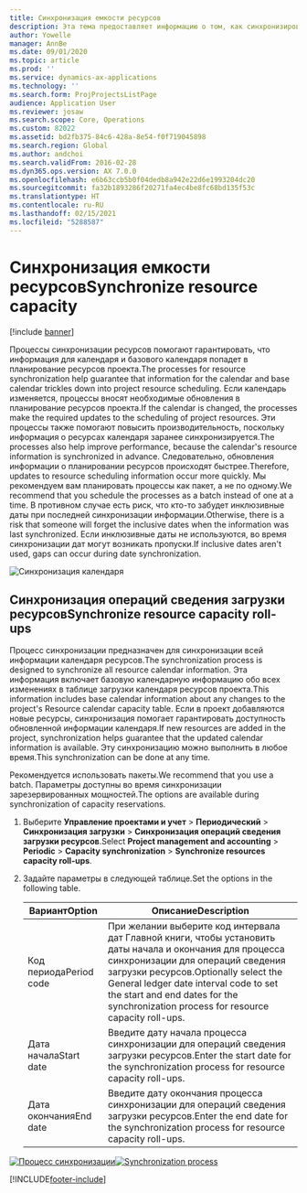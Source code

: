 ```yaml
---
title: Синхронизация емкости ресурсов
description: Эта тема предоставляет информацию о том, как синхронизировать емкость ресурса в календарях и проектах.
author: Yowelle
manager: AnnBe
ms.date: 09/01/2020
ms.topic: article
ms.prod: ''
ms.service: dynamics-ax-applications
ms.technology: ''
ms.search.form: ProjProjectsListPage
audience: Application User
ms.reviewer: josaw
ms.search.scope: Core, Operations
ms.custom: 82022
ms.assetid: bd2fb375-84c6-428a-8e54-f0f719045898
ms.search.region: Global
ms.author: andchoi
ms.search.validFrom: 2016-02-28
ms.dyn365.ops.version: AX 7.0.0
ms.openlocfilehash: e6b63ccb5b0f04dedb8a942e22d6e1993204dc20
ms.sourcegitcommit: fa32b1893286f20271fa4ec4be8fc68bd135f53c
ms.translationtype: HT
ms.contentlocale: ru-RU
ms.lasthandoff: 02/15/2021
ms.locfileid: "5288587"
---
```

# <a name="synchronize-resource-capacity"></a><span data-ttu-id="ae3e6-103">Синхронизация емкости ресурсов</span><span class="sxs-lookup"><span data-stu-id="ae3e6-103">Synchronize resource capacity</span></span>

[!include [banner](../includes/banner.md)]

<span data-ttu-id="ae3e6-104">Процессы синхронизации ресурсов помогают гарантировать, что информация для календаря и базового календаря попадет в планирование ресурсов проекта.</span><span class="sxs-lookup"><span data-stu-id="ae3e6-104">The processes for resource synchronization help guarantee that information for the calendar and base calendar trickles down into project resource scheduling.</span></span> <span data-ttu-id="ae3e6-105">Если календарь изменяется, процессы вносят необходимые обновления в планирование ресурсов проекта.</span><span class="sxs-lookup"><span data-stu-id="ae3e6-105">If the calendar is changed, the processes make the required updates to the scheduling of project resources.</span></span> <span data-ttu-id="ae3e6-106">Эти процессы также помогают повысить производительность, поскольку информация о ресурсах календаря заранее синхронизируется.</span><span class="sxs-lookup"><span data-stu-id="ae3e6-106">The processes also help improve performance, because the calendar's resource information is synchronized in advance.</span></span> <span data-ttu-id="ae3e6-107">Следовательно, обновления информации о планировании ресурсов происходят быстрее.</span><span class="sxs-lookup"><span data-stu-id="ae3e6-107">Therefore, updates to resource scheduling information occur more quickly.</span></span> <span data-ttu-id="ae3e6-108">Мы рекомендуем вам планировать процессы как пакет, а не по одному.</span><span class="sxs-lookup"><span data-stu-id="ae3e6-108">We recommend that you schedule the processes as a batch instead of one at a time.</span></span> <span data-ttu-id="ae3e6-109">В противном случае есть риск, что кто-то забудет инклюзивные даты при последней синхронизации информации.</span><span class="sxs-lookup"><span data-stu-id="ae3e6-109">Otherwise, there is a risk that someone will forget the inclusive dates when the information was last synchronized.</span></span> <span data-ttu-id="ae3e6-110">Если инклюзивные даты не используются, во время синхронизации дат могут возникать пропуски.</span><span class="sxs-lookup"><span data-stu-id="ae3e6-110">If inclusive dates aren't used, gaps can occur during date synchronization.</span></span>

![Синхронизация календаря](./media/projectresourcing04-1024x471.jpg)

## <a name="synchronize-resource-capacity-roll-ups"></a><span data-ttu-id="ae3e6-112">Синхронизация операций сведения загрузки ресурсов</span><span class="sxs-lookup"><span data-stu-id="ae3e6-112">Synchronize resource capacity roll-ups</span></span>

<span data-ttu-id="ae3e6-113">Процесс синхронизации предназначен для синхронизации всей информации календаря ресурсов.</span><span class="sxs-lookup"><span data-stu-id="ae3e6-113">The synchronization process is designed to synchronize all resource calendar information.</span></span> <span data-ttu-id="ae3e6-114">Эта информация включает базовую календарную информацию обо всех изменениях в таблице загрузки календаря ресурсов проекта.</span><span class="sxs-lookup"><span data-stu-id="ae3e6-114">This information includes base calendar information about any changes to the project's Resource calendar capacity table.</span></span> <span data-ttu-id="ae3e6-115">Если в проект добавляются новые ресурсы, синхронизация помогает гарантировать доступность обновленной информации календаря.</span><span class="sxs-lookup"><span data-stu-id="ae3e6-115">If new resources are added in the project, synchronization helps guarantee that the updated calendar information is available.</span></span> <span data-ttu-id="ae3e6-116">Эту синхронизацию можно выполнить в любое время.</span><span class="sxs-lookup"><span data-stu-id="ae3e6-116">This synchronization can be done at any time.</span></span>

<span data-ttu-id="ae3e6-117">Рекомендуется использовать пакеты.</span><span class="sxs-lookup"><span data-stu-id="ae3e6-117">We recommend that you use a batch.</span></span> <span data-ttu-id="ae3e6-118">Параметры доступны во время синхронизации зарезервированных мощностей.</span><span class="sxs-lookup"><span data-stu-id="ae3e6-118">The options are available during synchronization of capacity reservations.</span></span>

1. <span data-ttu-id="ae3e6-119">Выберите **Управление проектами и учет** &gt; **Периодический** &gt; **Синхронизация загрузки** &gt; **Синхронизация операций сведения загрузки ресурсов**.</span><span class="sxs-lookup"><span data-stu-id="ae3e6-119">Select **Project management and accounting** &gt; **Periodic** &gt; **Capacity synchronization** &gt; **Synchronize resources capacity roll-ups**.</span></span>
2. <span data-ttu-id="ae3e6-120">Задайте параметры в следующей таблице.</span><span class="sxs-lookup"><span data-stu-id="ae3e6-120">Set the options in the following table.</span></span>

    | <span data-ttu-id="ae3e6-121">Вариант</span><span class="sxs-lookup"><span data-stu-id="ae3e6-121">Option</span></span>      | <span data-ttu-id="ae3e6-122">Описание</span><span class="sxs-lookup"><span data-stu-id="ae3e6-122">Description</span></span> |
    |-------------|-------------|
    | <span data-ttu-id="ae3e6-123">Код периода</span><span class="sxs-lookup"><span data-stu-id="ae3e6-123">Period code</span></span> | <span data-ttu-id="ae3e6-124">При желании выберите код интервала дат Главной книги, чтобы установить даты начала и окончания для процесса синхронизации для операций сведения загрузки ресурсов.</span><span class="sxs-lookup"><span data-stu-id="ae3e6-124">Optionally select the General ledger date interval code to set the start and end dates for the synchronization process for resource capacity roll-ups.</span></span> |
    | <span data-ttu-id="ae3e6-125">Дата начала</span><span class="sxs-lookup"><span data-stu-id="ae3e6-125">Start date</span></span>  | <span data-ttu-id="ae3e6-126">Введите дату начала процесса синхронизации для операций сведения загрузки ресурсов.</span><span class="sxs-lookup"><span data-stu-id="ae3e6-126">Enter the start date for the synchronization process for resource capacity roll-ups.</span></span> |
    | <span data-ttu-id="ae3e6-127">Дата окончания</span><span class="sxs-lookup"><span data-stu-id="ae3e6-127">End date</span></span>    | <span data-ttu-id="ae3e6-128">Введите дату окончания процесса синхронизации для операций сведения загрузки ресурсов.</span><span class="sxs-lookup"><span data-stu-id="ae3e6-128">Enter the end date for the synchronization process for resource capacity roll-ups.</span></span> |

<span data-ttu-id="ae3e6-129">[![Процесс синхронизации](./media/projectresourcing09.jpg)](./media/projectresourcing09.jpg)</span><span class="sxs-lookup"><span data-stu-id="ae3e6-129">[![Synchronization process](./media/projectresourcing09.jpg)](./media/projectresourcing09.jpg)</span></span>


[!INCLUDE[footer-include](../includes/footer-banner.md)]
